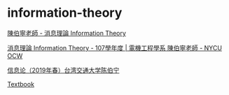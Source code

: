# information-theory

[陳伯寧老師 - 消息理論 Information Theory](https://www.youtube.com/playlist?list=PLj6E8qlqmkFsWS54o6gNWeDGXeI7c3eUd)

[消息理論 Information Theory - 107學年度 | 電機工程學系 陳伯寧老師 - NYCU OCW](https://ocw.nycu.edu.tw/?course_page=all-course/college-of-electrical-and-computer-engineering/消息理論-information-theory-107學年度-電機工程學系-陳伯寧老師)

[信息论（2019年春）台湾交通大学陈伯宁](https://www.bilibili.com/video/BV14N41197bN/)

[Textbook](https://zh.z-lib.gd/book/4985267/bdd910/an-introduction-to-singleuser-information-theory.html)
